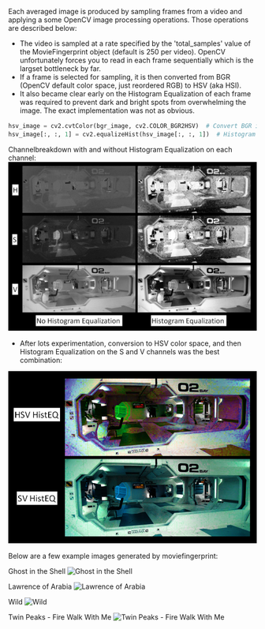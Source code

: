 Each averaged image is produced by sampling frames from a video and applying a some OpenCV image processing operations.  Those operations are described below:

- The video is sampled at a rate specified by the 'total_samples' value of the MovieFingerprint object (default is 250 per video).  OpenCV unfortunately forces you to read in each frame sequentially which is the largset bottleneck by far.
- If a frame is selected for sampling, it is then converted from BGR (OpenCV default color space, just reordered RGB) to HSV (aka HSI).  
- It also became clear early on the Histogram Equalization of each frame was required to prevent dark and bright spots from overwhelming the image.  The exact implementation was not as obvious.

>
```python
hsv_image = cv2.cvtColor(bgr_image, cv2.COLOR_BGR2HSV)  # Convert BGR image to HSV
hsv_image[:, :, 1] = cv2.equalizeHist(hsv_image[:, :, 1])  # Histogram equalization of S channel; 0-H, 1-S, 2-V
```
>
Channelbreakdown with and without Histogram Equalization on each channel:
<img src=images/Layers_HistEQ.PNG width="1000">

- After lots experimentation, conversion to HSV color space, and then Histogram Equalization on the S and V channels was the best combination:
<img src=images/HistEQ_Channel_Comparison.PNG width="1000">


Below are a few example images generated by moviefingerprint:

Ghost in the Shell
![Ghost in the Shell](https://gitlab.com/danielorf/moviefingerprint/raw/master/images/Ghost%20in%20the%20Shell%20(1995).jpg)


Lawrence of Arabia
![Lawrence of Arabia](https://gitlab.com/danielorf/moviefingerprint/raw/master/images/Lawrence%20of%20Arabia.jpg)


Wild
![Wild](https://gitlab.com/danielorf/moviefingerprint/raw/master/images/Wild.jpg)


Twin Peaks - Fire Walk With Me
![Twin Peaks - Fire Walk With Me](https://gitlab.com/danielorf/moviefingerprint/raw/master/images/Twin%20Peaks%20-%20Fire%20Walk%20With%20Me.jpg)
